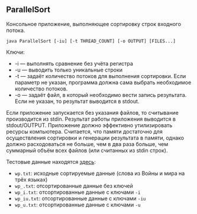 ## ParallelSort
Консольное приложение, выполняющее сортировку строк входного потока.

```
java ParallelSort [-iu] [-t THREAD_COUNT] [-o OUTPUT] [FILES...]
```

Ключи:
* -i &mdash; выполнять сравнение без учёта регистра
* -u &mdash; выводить только уникальные строки
* -t &mdash; задаёт количество потоков для выполнения сортировки. Если параметр
не указан, программа должна сама выбрать необходимое количество потоков.
* -o &mdash; задаёт файл, в который необходимо вести запись результата. Если не
указан, то результат выводится в stdout.

Если приложение запускается без указания файлов, то считывание производится из
stdin. Результат работы приложения выводится в stdout/OUTPUT. Приложение должно
эффективно утилизировать ресурсы компьютера. Считается, что памяти достаточно для
осуществления сортировки и генерации результата в памяти, однако должно
расходоваться не больше, чем в два раза больше, чем суммарный объём всех файлов
(или считанных из stdin строк).

Тестовые данные находятся [здесь](https://github.com/dkomanov/fizteh-java-task/tree/master/tasks/parallelSort):
* ```wp.txt```: исходные сортируемые данные (слова из Войны и мира на трёх языках)
* ```wp_.txt```: отсортированные данные без ключей
* ```wp_i.txt```: отсортированные данные с ключами ```-i```
* ```wp_iu.txt```: отсортированные данные с ключами ```-iu```
* ```wp_u.txt```: отсортированные данные с ключами ```-u```
